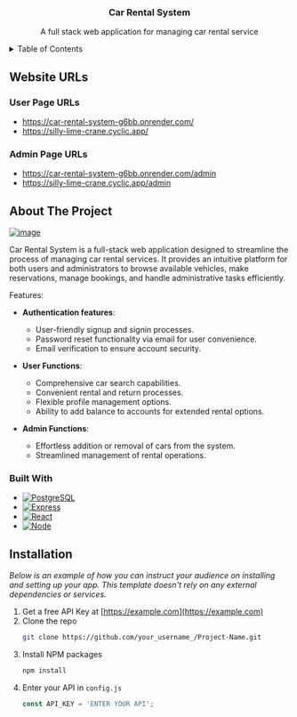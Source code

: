 <div align="center">
  <h3 align="center">Car Rental System</h3>
  <p align="center">A full stack web application for managing car rental service</p>
</div>

<details>
  <summary>Table of Contents</summary>
  <ol>
    <li>
      <a href="#website-urls">Website URLs</a>
      <ul>
        <li><a href="#user-page-urls">User Page URLs</a></li>
        <li><a href="#admin-page-urls">Admin Page URLs</a></li>
      </ul>
    </li>
    <li>
      <a href="#about-the-project">About The Project</a>
      <ul>
        <li><a href="#built-with">Built With</a></li>
      </ul>
    </li>
    <li>
      <a href="#installation">Installation</a>
    </li>
  </ol>
</details>

## Website URLs

### User Page URLs
* https://car-rental-system-g6bb.onrender.com/
* https://silly-lime-crane.cyclic.app/

### Admin Page URLs
* https://car-rental-system-g6bb.onrender.com/admin
* https://silly-lime-crane.cyclic.app/admin



## About The Project

[![image](https://github.com/vanumdaniel7/car-rental-system-source-code/assets/98738744/d2ad22c4-a95e-4690-a4dc-d2b4f990342d)](https://car-rental-system-g6bb.onrender.com/)

Car Rental System is a full-stack web application designed to streamline the process of managing car rental services. It provides an intuitive platform for both users and administrators to browse available vehicles, make reservations, manage bookings, and handle administrative tasks efficiently.

Features:
* **Authentication features**:
  - User-friendly signup and signin processes.
  - Password reset functionality via email for user convenience.
  - Email verification to ensure account security.

* **User Functions**:
  - Comprehensive car search capabilities.
  - Convenient rental and return processes.
  - Flexible profile management options.
  - Ability to add balance to accounts for extended rental options.

* **Admin Functions**:
  - Effortless addition or removal of cars from the system.
  - Streamlined management of rental operations.



### Built With

* [![PostgreSQL][PostgreSQL]][PostgreSQL-url]
* [![Express][Express.js]][Express-url]
* [![React][React.js]][React-url]
* [![Node][Node.js]][Node-url]



## Installation

_Below is an example of how you can instruct your audience on installing and setting up your app. This template doesn't rely on any external dependencies or services._

1. Get a free API Key at [https://example.com](https://example.com)
2. Clone the repo
   ```sh
   git clone https://github.com/your_username_/Project-Name.git
   ```
3. Install NPM packages
   ```sh
   npm install
   ```
4. Enter your API in `config.js`
   ```js
   const API_KEY = 'ENTER YOUR API';
   ```

[PostgreSQL]: https://img.shields.io/badge/postgresql-4169e1?style=for-the-badge&logo=postgresql&logoColor=white
[PostgreSQL-url]: https://www.postgresql.org/
[Express.js]: https://img.shields.io/badge/express-eeeeee?style=for-the-badge&logo=express&logoColor=black
[Express-url]: https://expressjs.com/
[React.js]: https://img.shields.io/badge/React-20232A?style=for-the-badge&logo=react&logoColor=61DAFB
[React-url]: https://reactjs.org/
[Node.js]: https://img.shields.io/badge/node-6da55f?style=for-the-badge&logo=nodedotjs&logoColor=white
[Node-url]: https://nodejs.org/
